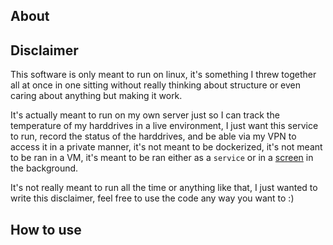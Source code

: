 ## About

## Disclaimer

This software is only meant to run on linux, it's something I threw together all at once in one sitting without really thinking about structure or even caring about anything but making it work.

It's actually meant to run on my own server just so I can track the temperature of my harddrives in a live environment, I just want this service to run, record the status of the harddrives, and be able via my VPN to access it in a private manner, it's not meant to be dockerized, it's not meant to be ran in a VM, it's meant to be ran either as a `service` or in a [screen](https://git.savannah.gnu.org/cgit/screen.git) in the background.

It's not really meant to run all the time or anything like that, I just wanted to write this disclaimer, feel free to use the code any way you want to :)

## How to use
